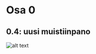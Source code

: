 # Osa 0 

## 0.4: uusi muistiinpano
![alt text](https://i.postimg.cc/yWqCbFWb/0-4-Muistiinpano.png)

